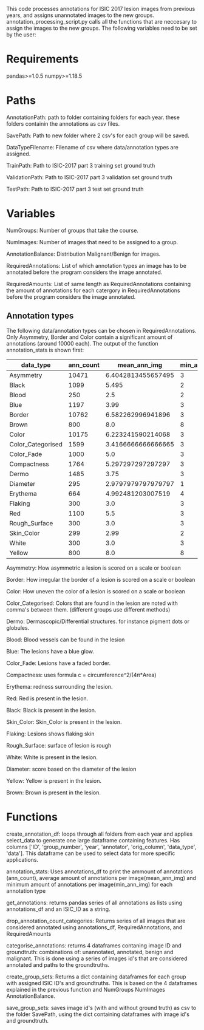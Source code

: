 This code processes annotations for ISIC 2017 lesion images from previous years, and assigns unannotated images to the new groups.
annotation_processing_script.py calls all the functions that are neccesary to assign the images to the new groups. The following
variables need to be set by the user:

# Requirements

pandas>=1.0.5
numpy>=1.18.5

# Paths 

AnnotationPath: path to folder containing folders for each year. these folders containin the annotations as csv files.

SavePath: Path to new folder where 2 csv's for each group will be saved. 

DataTypeFilename: Filename of csv where data/annotation types are assigned.

TrainPath: Path to ISIC-2017 part 3 training set ground truth

ValidationPath: Path to ISIC-2017 part 3 validation set ground truth

TestPath: Path to ISIC-2017 part 3 test set ground truth


# Variables

NumGroups: Number of groups that take the course.

NumImages: Number of images that need to be assigned to a group.

AnnotationBalance: Distribution Malignant/Benign for images. 

RequiredAnnotations: List of which annotation types an image has to be annotated before the program considers the image annotated.

RequiredAmounts: List of same length as RequiredAnnotations containing the amount of annotations for each catergory in RequiredAnnotations
                 before the program considers the image annotated.
                 
## Annotation types

The following data/annotation types can be chosen in RequiredAnnotations. Only Asymmetry, Border and Color contain a significant amount of annotations (around 10000 each). 
The output of the function annotation_stats is shown first:

|data_type|ann_count                    |mean_ann_img|min_ann_img                                  |
|---------|-----------------------------|------------|---------------------------------------------|
|Asymmetry|10471                        |6.4042813455657495|3                                            |
|Black    |1099                         |5.495       |2                                            |
|Blood    |250                          |2.5         |2                                            |
|Blue     |1197                         |3.99        |3                                            |
|Border   |10762                        |6.582262996941896|3                                            |
|Brown    |800                          |8.0         |8                                            |
|Color    |10175                        |6.223241590214068|3                                            |
|Color_Categorised|1599                         |3.4166666666666665|3                                            |
|Color_Fade|1000                         |5.0         |3                                            |
|Compactness|1764                         |5.297297297297297|3                                            |
|Dermo    |1485                         |3.75        |3                                            |
|Diameter |295                          |2.9797979797979797|1                                            |
|Erythema |664                          |4.992481203007519|4                                            |
|Flaking  |300                          |3.0         |3                                            |
|Red      |1100                         |5.5         |3                                            |
|Rough_Surface|300                          |3.0         |3                                            |
|Skin_Color|299                          |2.99        |2                                            |
|White    |300                          |3.0         |3                                            |
|Yellow   |800                          |8.0         |8                                            |


Asymmetry: How asymmetric a lesion is scored on a scale or boolean

Border: How irregular the border of a lesion is scored on a scale or boolean

Color: How uneven the color of a lesion is scored on a scale or boolean

Color_Categorised: Colors that are found in the lesion are noted with comma's between them. (different groups use different methods)

Dermo: Dermascopic/Differential structures. for instance pigment dots or globules.

Blood: Blood vessels can be found in the lesion

Blue: The lesions have a blue glow.

Color_Fade: Lesions have a faded border.

Compactness: uses formula c = circumference^2/(4π*Area)

Erythema: redness surrounding the lesion.

Red: Red is present in the lesion.

Black: Black is present in the lesion.

Skin_Color: Skin_Color is present in the lesion.

Flaking: Lesions shows flaking skin

Rough_Surface: surface of lesion is rough

White: White is present in the lesion.

Diameter: score based on the diameter of the lesion

Yellow: Yellow is present in the lesion.

Brown: Brown is present in the lesion.
              

# Functions

create_annotation_df:  loops through all folders from each year and applies select_data to generate one large dataframe containing
    features. Has columns ['ID', 'group_number', 'year', 'annotator', 'orig_column', 'data_type', 'data']. This dataframe can be 
    used to select data for more specific applications.

annotation_stats: Uses annotations_df to print the ammount of annotations (ann_count), average amount of annotations per image(mean_ann_img) 
and minimum amount of annotations per image(min_ann_img) for each annotation type

get_annotations: returns pandas series of all annotations as lists using annotations_df and an ISIC_ID as a string. 

drop_annotation_count_categories: Returns series of all images that are considered annotated using annotations_df, RequiredAnnotations, 
    and RequiredAmounts 
    
categorise_annotations: returns 4 dataframes contaning image ID and groundtruth: combinations of: unannotated, annotated, benign and malignant. 
    This is done using a series of images id's that are considered annotated and paths to the groundtruths.  

create_group_sets: Returns a dict containing dataframes for each group with assigned ISIC ID's and groundtruths. This is based on the 4 
    dataframes explained in the previous function and NumGroups NumImages AnnotationBalance.
    
save_group_sets: saves image id's (with and without ground truth) as csv to the folder SavePath, using the dict containing dataframes
    with image id's and groundtruth.
